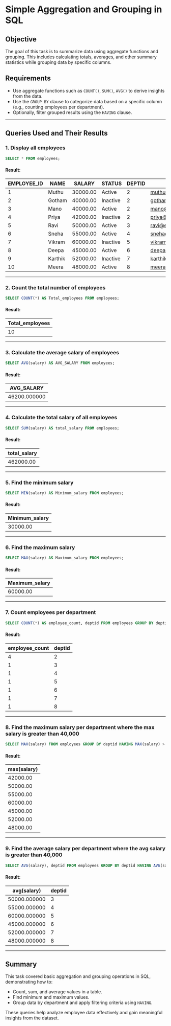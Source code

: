 # Simple Aggregation and Grouping in SQL

## Objective
The goal of this task is to summarize data using aggregate functions and grouping. This includes calculating totals, averages, and other summary statistics while grouping data by specific columns.

## Requirements
- Use aggregate functions such as `COUNT()`, `SUM()`, `AVG()` to derive insights from the data.
- Use the `GROUP BY` clause to categorize data based on a specific column (e.g., counting employees per department).
- Optionally, filter grouped results using the `HAVING` clause.

---

## Queries Used and Their Results

### 1. Display all employees
```sql
SELECT * FROM employees;
```
#### Result:
| EMPLOYEE_ID | NAME    | SALARY   | STATUS   | DEPTID | EMAIL               |
|------------|---------|----------|----------|--------|---------------------|
| 1          | Muthu   | 30000.00 | Active   | 2      | muthu@example.com   |
| 2          | Gotham  | 40000.00 | Inactive | 2      | gotham@example.com  |
| 3          | Mano    | 40000.00 | Active   | 2      | mano@gmail.com      |
| 4          | Priya   | 42000.00 | Inactive | 2      | priya@example.com   |
| 5          | Ravi    | 50000.00 | Active   | 3      | ravi@example.com    |
| 6          | Sneha   | 55000.00 | Active   | 4      | sneha@example.com   |
| 7          | Vikram  | 60000.00 | Inactive | 5      | vikram@example.com  |
| 8          | Deepa   | 45000.00 | Active   | 6      | deepa@example.com   |
| 9          | Karthik | 52000.00 | Inactive | 7      | karthik@example.com |
| 10         | Meera   | 48000.00 | Active   | 8      | meera@example.com   |

---

### 2. Count the total number of employees
```sql
SELECT COUNT(*) AS Total_employees FROM employees;
```
#### Result:
| Total_employees |
|---------------|
| 10            |

---

### 3. Calculate the average salary of employees
```sql
SELECT AVG(salary) AS AVG_SALARY FROM employees;
```
#### Result:
| AVG_SALARY   |
|-------------|
| 46200.000000 |

---

### 4. Calculate the total salary of all employees
```sql
SELECT SUM(salary) AS total_salary FROM employees;
```
#### Result:
| total_salary |
|-------------|
| 462000.00   |

---

### 5. Find the minimum salary
```sql
SELECT MIN(salary) AS Minimum_salary FROM employees;
```
#### Result:
| Minimum_salary |
|--------------|
| 30000.00     |

---

### 6. Find the maximum salary
```sql
SELECT MAX(salary) AS Maximum_salary FROM employees;
```
#### Result:
| Maximum_salary |
|--------------|
| 60000.00     |

---

### 7. Count employees per department
```sql
SELECT COUNT(*) AS employee_count, deptid FROM employees GROUP BY deptid;
```
#### Result:
| employee_count | deptid |
|--------------|------|
| 4            | 2    |
| 1            | 3    |
| 1            | 4    |
| 1            | 5    |
| 1            | 6    |
| 1            | 7    |
| 1            | 8    |

---

### 8. Find the maximum salary per department where the max salary is greater than 40,000
```sql
SELECT MAX(salary) FROM employees GROUP BY deptid HAVING MAX(salary) > 40000;
```
#### Result:
| max(salary) |
|-------------|
| 42000.00    |
| 50000.00    |
| 55000.00    |
| 60000.00    |
| 45000.00    |
| 52000.00    |
| 48000.00    |

---

### 9. Find the average salary per department where the avg salary is greater than 40,000
```sql
SELECT AVG(salary), deptid FROM employees GROUP BY deptid HAVING AVG(salary) > 40000;
```
#### Result:
| avg(salary)  | deptid |
|-------------|------|
| 50000.000000 | 3    |
| 55000.000000 | 4    |
| 60000.000000 | 5    |
| 45000.000000 | 6    |
| 52000.000000 | 7    |
| 48000.000000 | 8    |

---

## Summary
This task covered basic aggregation and grouping operations in SQL, demonstrating how to:
- Count, sum, and average values in a table.
- Find minimum and maximum values.
- Group data by department and apply filtering criteria using `HAVING`.

These queries help analyze employee data effectively and gain meaningful insights from the dataset.

